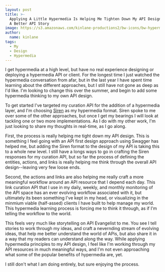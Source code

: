 ```yaml
---
layout: post
title: >-
  Applying A Little Hypermedia Is Helping Me Tighten Down My API Design And Tell
  A Better API Story
image: https://s3.amazonaws.com/kinlane-productions2/bw-icons/bw-hypermedia.png
author:
  name: kinlane
tags:
  - My
  - Design
  - Hypermedia
---
```

I get hypermedia at a high level, but have no real experience designing or deploying a hypermedia API or client. For the longest time I just watched the hypermedia conversation from afar, but in the last year I have spent time learning about the different approaches, but I still have not gone as deep as I'd like. I'm looking to change this over the summer, and begin to add some hypermedia thinking to my own API design.

To get started I've targeted my curation API for the addition of a hypermedia layer, and I'm choosing [Siren](https://github.com/kevinswiber/siren) as my hypermedia format. Siren spoke to me over some of the other approaches, but once I get my bearings I will look at tackling one or two more implementations. As I do with my other work, I'm just looking to share my thoughts in real-time, as I go along.

First, the process is really helping me tight down my API design. This is something I feel going with an API first design approach using Swagger has helped me, but adding the Siren format to the design of my API is taking this to a whole new level. I still have a longs ways to go in crafting the Siren responses for my curation API, but so far the process of defining the entities, actions, and links is really helping me think through the overall API design--leaving very few loose ends.

Second, the actions and links are also helping me really craft a more meaningful workflow around an API resource that I depend each day. This link curation API that I use in my daily, weekly, and monthly monitoring of the API space has an ever evolving workflow associated with it, but ultimately its been something I've kept in my head, or visualizing in the minmium viable (half-assed) clients I have built to help manage my world. This hypermedia learning process is forcing me to think it through, as if I'm telling the workflow to the world. 

This feels very much like storytelling on API Evangelist to me. You see I tell stories to work through my ideas, and craft a nevernding stream of evolving ideas, that help me better understand the world of APis, but also share it in a way that my readers can understand along the way. While applying hypermedia principles to my API design, I feel like I'm working through my API resources in much meaningful ways, and I'm not even approaching what some of the popular benefits of hypermedia are, yet.

I still don't what I am doing entirely, but sure enjoying the process.
